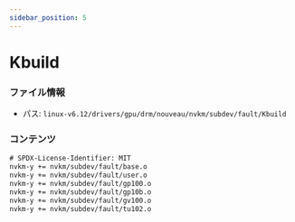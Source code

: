```yaml
---
sidebar_position: 5
---
```

# Kbuild

### ファイル情報

- パス: `linux-v6.12/drivers/gpu/drm/nouveau/nvkm/subdev/fault/Kbuild`

### コンテンツ

```txt
# SPDX-License-Identifier: MIT
nvkm-y += nvkm/subdev/fault/base.o
nvkm-y += nvkm/subdev/fault/user.o
nvkm-y += nvkm/subdev/fault/gp100.o
nvkm-y += nvkm/subdev/fault/gp10b.o
nvkm-y += nvkm/subdev/fault/gv100.o
nvkm-y += nvkm/subdev/fault/tu102.o

```
